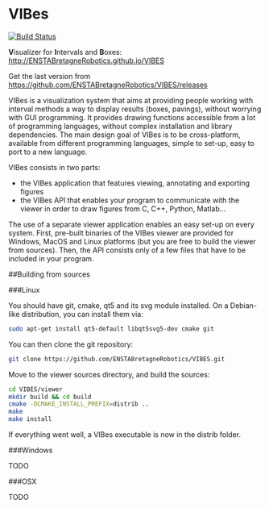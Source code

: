 VIBes
=====

[![Build Status](https://travis-ci.org/ENSTABretagneRobotics/VIBES.png)](https://travis-ci.org/ENSTABretagneRobotics/VIBES)

**V**isualizer for **I**ntervals and **B**oxes: http://ENSTABretagneRobotics.github.io/VIBES

Get the last version from https://github.com/ENSTABretagneRobotics/VIBES/releases

VIBes is a visualization system that aims at providing people working with interval methods a way to display results (boxes, pavings), without worrying with GUI programming. It provides drawing functions accessible from a lot of programming languages, without complex installation and library dependencies.
The main design goal of VIBes is to be cross-platform, available from different programming languages, simple to set-up, easy to port to a new language.

VIBes consists in two parts:
- the VIBes application that features viewing, annotating and exporting figures
- the VIBes API that enables your program to communicate with the viewer in order to draw figures from C, C++, Python, Matlab...

The use of a separate viewer application enables an easy set-up on every system. First, pre-built binaries of the VIBes viewer are provided for Windows, MacOS and Linux platforms (but you are free to build the viewer from sources). Then, the API consists only of a few files that have to be included in your program.

##Building from sources

###Linux

You should have git, cmake, qt5 and its svg module installed. On a Debian-like distribution, you can install them via:

```bash
sudo apt-get install qt5-default libqt5svg5-dev cmake git
```

You can then clone the git repository:

```bash
git clone https://github.com/ENSTABretagneRobotics/VIBES.git
```

Move to the viewer sources directory, and build the sources:

```bash
cd VIBES/viewer
mkdir build && cd build
cmake -DCMAKE_INSTALL_PREFIX=distrib ..
make
make install
```

If everything went well, a VIBes executable is now in the distrib folder.

###Windows

TODO

###OSX

TODO

